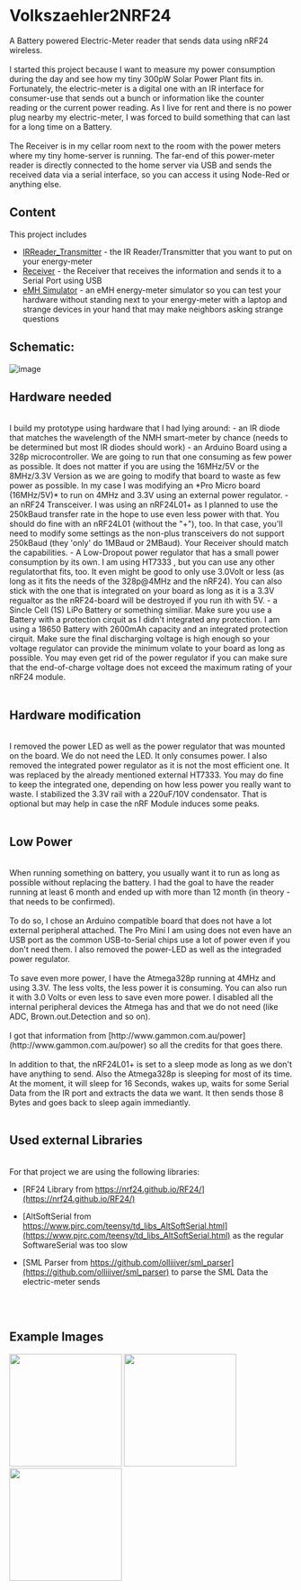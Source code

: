 # Volkszaehler2NRF24
A Battery powered Electric-Meter reader that sends data using nRF24 wireless.
<br/>
<br/>
I started this project because I want to measure my power consumption during the day and see how my tiny 300pW Solar Power Plant fits in.
Fortunately, the electric-meter is a digital one with an IR interface for consumer-use that sends out a bunch or information like the counter reading or the current power reading.
As I live for rent and there is no power plug nearby my electric-meter, I was forced to build something that can last for a long time on a Battery.
<br/><br/>
The Receiver is in my cellar room next to the room with the power meters where my tiny home-server is running.
The far-end of this power-meter reader is directly connected to the home server via USB and sends the received data via a serial interface, so you can access it using Node-Red or anything else.


## Content
This project includes 

* [IRReader_Transmitter](https://github.com/thfcm/Volkszaehler2NRF24/tree/main/IRReader_Transmitter) - the IR Reader/Transmitter that you want to put on your energy-meter
* [Receiver](https://github.com/thfcm/Volkszaehler2NRF24/tree/main/Receiver) - the Receiver that receives the information and sends it to a Serial Port using USB
* [eMH Simulator](https://github.com/thfcm/Volkszaehler2NRF24/tree/main/eMH_Simulator) - an eMH energy-meter simulator so you can test your hardware without standing next to your energy-meter with a laptop and strange devices in your hand that may  make neighbors asking strange questions

## Schematic:

![image](https://user-images.githubusercontent.com/112399896/193898906-ffe60fd0-3d1a-467f-92f6-e11d3d0ee964.png)


## Hardware needed
<br/>
I build my prototype using hardware that I had lying around: 
- an IR diode that matches the wavelength of the NMH smart-meter by chance (needs to be determined but most IR diodes should work)
- an Arduino Board using a 328p microcontroller. We are going to run that one consuming as few power as possible. It does not matter if you are using the 16MHz/5V or the 8MHz/3.3V Version as we are going to modify that board to waste as few power as possible. In my case I was modifying an *Pro Micro board (16MHz/5V)* to run on 4MHz and 3.3V using an external power regulator.
- an nRF24 Transceiver. I was using an nRF24L01+ as I planned to use the 250kBaud transfer rate in the hope to use even less power with that. You should do fine with an nRF24L01 (without the "+"), too. In that case, you'll need to modify some settings as the non-plus transceivers do not support 250kBaud (they 'only' do 1MBaud or 2MBaud).
Your Receiver should match the capabilities.
- A Low-Dropout power regulator that has a small power consumption by its own. I am using HT7333 , but you can use any other regulatorthat fits, too. It even might be good to only use 3.0Volt or less (as long as it fits the needs of the 328p@4MHz and the nRF24). You can also stick with the one that is integrated on your board as long as it is a 3.3V regualtor as the nRF24-board will be destroyed if you run ith with 5V.
- a Sincle Cell (1S) LiPo Battery or something similiar. Make sure you use a Battery with a protection cirquit as I didn't integrated any protection. I am using a 18650 Battery with 2600mAh capacity and an integrated protection cirquit. Make sure the final discharging voltage is high enough so your voltage regulator can provide the minimum volate to your board as long as possible. You may even get rid of the power regulator if you can make sure that the end-of-charge voltage does not exceed the maximum rating of your nRF24 module.
<br/><br/>


## Hardware modification
<br/>
I removed the power LED as well as the power regulator that was mounted on the board. We do not need the LED. It only consumes power.
I also removed the integrated power regulator as it is not the most efficient one. It was replaced by the already mentioned external HT7333. You may do fine to keep the integrated one, depending on how less power you really want to waste.
I stabilized the 3.3V rail with a 220uF/10V condensator. That is optional but may help in case the nRF Module induces some peaks.
<br/>
<br/>


## Low Power
<br/>
When running something on battery, you usually want it to run as long as possible without replacing the battery.
I had the goal to have the reader running at least 6 month and ended up with more than 12 month (in theory - that needs to be confirmed).
<br/><br/>
To do so, I chose an Arduino compatible board that does not have a lot external peripheral attached. The Pro Mini I am using does not even have an USB port as the common USB-to-Serial chips use a lot of power even if you don't need them.
I also removed the power-LED as well as the integraded power regulator.
<br/><br/>
To save even more power, I have the Atmega328p running at 4MHz and using 3.3V. The less volts, the less power it is consuming. You can also run it with 3.0 Volts or even less to save even more power. 
I disabled all the internal peripheral devices the Atmega has and that we do not need (like ADC, Brown.out.Detection and so on).
<br/><br/>
I got that information from [http://www.gammon.com.au/power](http://www.gammon.com.au/power) so all the credits for that goes there.
<br/><br/>
In addition to that, the nRF24L01+ is set to a sleep mode as long as we don't have anything to send.
Also the Atmega328p is sleeping for most of its time. At the moment, it will sleep for 16 Seconds, wakes up, waits for some Serial Data from the IR port and extracts the data we want. It then sends those 8 Bytes and goes back to sleep again immediantly.
<br/><br/>

## Used external Libraries
<br/>
For that project we are using the following libraries:

* [RF24 Library from https://nrf24.github.io/RF24/](https://nrf24.github.io/RF24/)

* [AltSoftSerial from https://www.pjrc.com/teensy/td_libs_AltSoftSerial.html](https://www.pjrc.com/teensy/td_libs_AltSoftSerial.html) as the regular SoftwareSerial was too slow

* [SML Parser from https://github.com/olliiiver/sml_parser](https://github.com/olliiiver/sml_parser) to parse the SML Data the electric-meter sends

<br/><br/>
## Example Images

<img src="https://user-images.githubusercontent.com/112399896/194141036-25489588-b360-477a-9c99-585ef757ad4d.jpg" data-canonical-src="https://user-images.githubusercontent.com/112399896/194141036-25489588-b360-477a-9c99-585ef757ad4d.jpg" height="200" />

<img src="https://user-images.githubusercontent.com/112399896/194141042-51dd6197-973d-41ee-98db-be3ffe375d6b.jpg" data-canonical-src="https://user-images.githubusercontent.com/112399896/194141042-51dd6197-973d-41ee-98db-be3ffe375d6b.jpg" height="200" />

<img src="https://user-images.githubusercontent.com/112399896/194152631-3a7ab690-fb68-4f68-a7ad-68581fcbfd97.jpg" data-canonical-src="https://user-images.githubusercontent.com/112399896/194152631-3a7ab690-fb68-4f68-a7ad-68581fcbfd97.jpg" height="200" />

